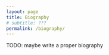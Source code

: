 ```yaml
---
layout: page
title: Biography
# subtitle: ???
permalink: /biography/
---
```


TODO: maybe write a proper biography
